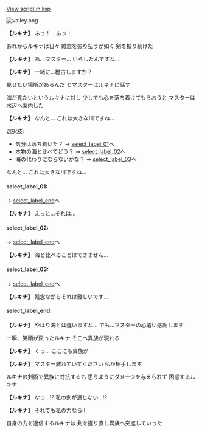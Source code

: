 [View script in lisp](../scripts/10221302.txt)

![valley.png](../images/backgrounds/valley.png)

**【ルキナ】**
ふっ！　ふっ！

あれからルキナは日々
雑念を振り払うが如く
剣を振り続けた

**【ルキナ】**
あ、マスター…
いらしたんですね…

**【ルキナ】**
一緒に…稽古しますか？

見せたい場所があるんだ
とマスターはルキナに話す

海が見たいというルキナに対し
少しでも心を落ち着けてもらおうと
マスターは水辺へ案内した

**【ルキナ】**
なんと…
これは大きな川ですね…

選択肢:
- 気分は落ち着いた？ → [select_label_01](#select_label_01)へ
- 本物の海と比べてどう？ → [select_label_02](#select_label_02)へ
- 海の代わりにならないかな？ → [select_label_03](#select_label_03)へ

なんと…
これは大きな川ですね…

#### select_label_01:
 → [select_label_end](#select_label_end)へ

**【ルキナ】**
えっと…それは…

#### select_label_02:
 → [select_label_end](#select_label_end)へ

**【ルキナ】**
海と比べることはできません…

#### select_label_03:
 → [select_label_end](#select_label_end)へ

**【ルキナ】**
残念ながらそれは難しいです…

#### select_label_end:

**【ルキナ】**
やはり海とは違いますね…
でも…マスターの心遣い感謝します

一瞬、笑顔が戻ったルキナ
そこへ異族が現れる

**【ルキナ】**
くっ…
ここにも異族が

**【ルキナ】**
マスター離れていてください
私が相手します

ルキナの剣術で異族に対抗するも
思うようにダメージを与えられず
困惑するルキナ

**【ルキナ】**
なっ…!?
私の剣が通じない…!?

**【ルキナ】**
それでも私の力なら!!

自身の力を過信するルキナは
剣を握り直し異族へ突進していった